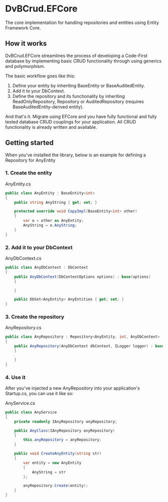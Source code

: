 # DvBCrud.EFCore

The core implementation for handling repositories and entities using Entity Framework Core.

## How it works

DvBCrud.EFCore streamlines the process of developing a Code-First database by implementing basic CRUD functionality through using generics and polymorphism.

The basic workflow goes like this:

1. Define your entity by inheriting BaseEntity or BaseAuditedEntity.
2. Add it to your DbContext.
3. Define the repository and its functionality by inheriting ReadOnlyRepository, Repository or AuditedRepository (requires BaseAuditedEntity-derived entity).

And that's it. Migrate using EFCore and you have fully functional and fully tested database CRUD couplings for your application. 
All CRUD functionality is already written and available.

## Getting started

When you've installed the library, below is an example for defining a Repository for AnyEntity

### 1. Create the entity

AnyEntity.cs
```cs
public class AnyEntity : BaseEntity<int>
{
    public string AnyString { get; set; }

    protected override void CopyImpl(BaseEntity<int> other)
    {
        var o = other as AnyEntity;
        AnyString = o.AnyString;
    }
}
```

### 2. Add it to your DbContext

AnyDbContext.cs
```cs
public class AnyDbContext : DbContext
{
    public AnyDbContext(DbContextOptions options) : base(options)
    {

    }

    public DbSet<AnyEntity> AnyEntities { get; set; }
}
```

### 3. Create the repository

AnyRepository.cs
```cs
public class AnyRepository : Repository<AnyEntity, int, AnyDbContext>
{
    public AnyRepository(AnyDbContext dbContext, ILogger logger) : base(dbContext, logger)
    {

    }
}
```

### 4. Use it

After you've injected a new AnyRepository into your application's Startup.cs, you can use it like so:

AnyService.cs
```cs
public class AnyService
{
    private readonly IAnyRepository anyRepository;

    public AnyClass(IAnyRepository anyRepository)
    {
        this.anyRepository = anyRepository;
    }

    public void CreateAnyEntity(string str)
    {
        var entity = new AnyEntity 
        {
            AnyString = str
        };

        anyRepository.Create(entity);
    }
}
```

